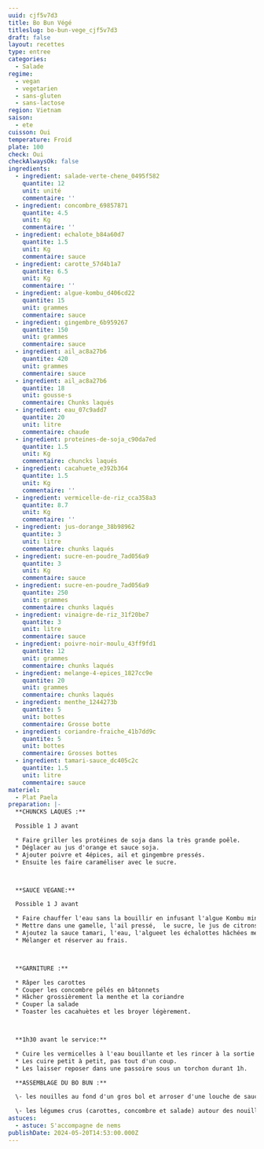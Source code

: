 ```yaml
---
uuid: cjf5v7d3
title: Bo Bun Végé
titleslug: bo-bun-vege_cjf5v7d3
draft: false
layout: recettes
type: entree
categories:
  - Salade
regime:
  - vegan
  - vegetarien
  - sans-gluten
  - sans-lactose
region: Vietnam
saison:
  - ete
cuisson: Oui
temperature: Froid
plate: 100
check: Oui
checkAlwaysOk: false
ingredients:
  - ingredient: salade-verte-chene_0495f582
    quantite: 12
    unit: unité
    commentaire: ''
  - ingredient: concombre_69857871
    quantite: 4.5
    unit: Kg
    commentaire: ''
  - ingredient: echalote_b84a60d7
    quantite: 1.5
    unit: Kg
    commentaire: sauce
  - ingredient: carotte_57d4b1a7
    quantite: 6.5
    unit: Kg
    commentaire: ''
  - ingredient: algue-kombu_d406cd22
    quantite: 15
    unit: grammes
    commentaire: sauce
  - ingredient: gingembre_6b959267
    quantite: 150
    unit: grammes
    commentaire: sauce
  - ingredient: ail_ac8a27b6
    quantite: 420
    unit: grammes
    commentaire: sauce
  - ingredient: ail_ac8a27b6
    quantite: 18
    unit: gousse·s
    commentaire: Chunks laqués
  - ingredient: eau_07c9add7
    quantite: 20
    unit: litre
    commentaire: chaude
  - ingredient: proteines-de-soja_c90da7ed
    quantite: 1.5
    unit: Kg
    commentaire: chuncks laqués
  - ingredient: cacahuete_e392b364
    quantite: 1.5
    unit: Kg
    commentaire: ''
  - ingredient: vermicelle-de-riz_cca358a3
    quantite: 8.7
    unit: Kg
    commentaire: ''
  - ingredient: jus-dorange_38b98962
    quantite: 3
    unit: litre
    commentaire: chunks laqués
  - ingredient: sucre-en-poudre_7ad056a9
    quantite: 3
    unit: Kg
    commentaire: sauce
  - ingredient: sucre-en-poudre_7ad056a9
    quantite: 250
    unit: grammes
    commentaire: chunks laqués
  - ingredient: vinaigre-de-riz_31f20be7
    quantite: 3
    unit: litre
    commentaire: sauce
  - ingredient: poivre-noir-moulu_43ff9fd1
    quantite: 12
    unit: grammes
    commentaire: chunks laqués
  - ingredient: melange-4-epices_1827cc9e
    quantite: 20
    unit: grammes
    commentaire: chunks laqués
  - ingredient: menthe_1244273b
    quantite: 5
    unit: bottes
    commentaire: Grosse botte
  - ingredient: coriandre-fraiche_41b7dd9c
    quantite: 5
    unit: bottes
    commentaire: Grosses bottes
  - ingredient: tamari-sauce_dc405c2c
    quantite: 1.5
    unit: litre
    commentaire: sauce
materiel:
  - Plat Paela
preparation: |-
  **CHUNCKS LAQUES :**

  Possible 1 J avant

  * Faire griller les protéines de soja dans la très grande poêle.
  * Déglacer au jus d'orange et sauce soja.
  * Ajouter poivre et 4épices, ail et gingembre pressés.
  * Ensuite les faire caraméliser avec le sucre.



  **SAUCE VEGANE:**

  Possible 1 J avant

  * Faire chauffer l'eau sans la bouillir en infusant l'algue Kombu minimum 20min.
  * Mettre dans une gamelle, l'ail pressé,  le sucre, le jus de citrons verts, le vinaigre,jusqu'à ce que le sucre se dissolve. 
  * Ajoutez la sauce tamari, l'eau, l'algueet les échalottes hâchées menues.
  * Mélanger et réserver au frais.



  **GARNITURE :**

  * Râper les carottes
  * Couper les concombre pélés en bâtonnets
  * Hâcher grossièrement la menthe et la coriandre
  * Couper la salade
  * Toaster les cacahuètes et les broyer légèrement.



  **1h30 avant le service:**

  * Cuire les vermicelles à l'eau bouillante et les rincer à la sortie de cuisson.
  * Les cuire petit à petit, pas tout d'un coup.
  * Les laisser reposer dans une passoire sous un torchon durant 1h.

  **ASSEMBLAGE DU BO BUN :**

  \- les nouilles au fond d'un gros bol et arroser d'une louche de sauce. 

  \- les légumes crus (carottes, concombre et salade) autour des nouilles ainsi que les chunks, cacahuètes et coriandre et menthe.
astuces:
  - astuce: S'accompagne de nems
publishDate: 2024-05-20T14:53:00.000Z
---
```

